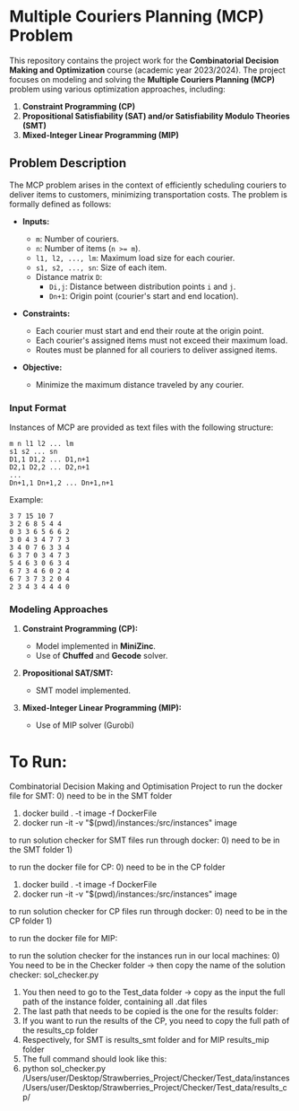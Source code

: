 # Multiple Couriers Planning (MCP) Problem

This repository contains the project work for the **Combinatorial Decision Making and Optimization** course (academic year 2023/2024). The project focuses on modeling and solving the **Multiple Couriers Planning (MCP)** problem using various optimization approaches, including:

1. **Constraint Programming (CP)**
2. **Propositional Satisfiability (SAT) and/or Satisfiability Modulo Theories (SMT)**
3. **Mixed-Integer Linear Programming (MIP)**

## Problem Description

The MCP problem arises in the context of efficiently scheduling couriers to deliver items to customers, minimizing transportation costs. The problem is formally defined as follows:

- **Inputs:**
  - `m`: Number of couriers.
  - `n`: Number of items (`n >= m`).
  - `l1, l2, ..., lm`: Maximum load size for each courier.
  - `s1, s2, ..., sn`: Size of each item.
  - Distance matrix `D`:
    - `Di,j`: Distance between distribution points `i` and `j`.
    - `Dn+1`: Origin point (courier's start and end location).

- **Constraints:**
  - Each courier must start and end their route at the origin point.
  - Each courier's assigned items must not exceed their maximum load.
  - Routes must be planned for all couriers to deliver assigned items.

- **Objective:**
  - Minimize the maximum distance traveled by any courier.

### Input Format
Instances of MCP are provided as text files with the following structure:
```
m n l1 l2 ... lm
s1 s2 ... sn
D1,1 D1,2 ... D1,n+1
D2,1 D2,2 ... D2,n+1
...
Dn+1,1 Dn+1,2 ... Dn+1,n+1
```
Example:
```
3 7 15 10 7
3 2 6 8 5 4 4
0 3 3 6 5 6 6 2
3 0 4 3 4 7 7 3
3 4 0 7 6 3 3 4
6 3 7 0 3 4 7 3
5 4 6 3 0 6 3 4
6 7 3 4 6 0 2 4
6 7 3 7 3 2 0 4
2 3 4 3 4 4 4 0
```


### Modeling Approaches

1. **Constraint Programming (CP):**
   - Model implemented in **MiniZinc**.
   - Use of **Chuffed** and **Gecode** solver.

2. **Propositional SAT/SMT:**
   - SMT model implemented.

3. **Mixed-Integer Linear Programming (MIP):**
   - Use of MIP solver (Gurobi)


# To Run:
Combinatorial Decision Making and Optimisation Project 
to run the docker file for SMT:
0) need to be in the SMT folder
1) docker build . -t image -f DockerFile
2) docker run -it -v "$(pwd)/instances:/src/instances" image

to run solution checker for SMT files run through docker:
0) need to be in the SMT folder
1) 

to run the docker file for CP:
0) need to be in the CP folder
1) docker build . -t image -f DockerFile
2) docker run -it -v "$(pwd)/instances:/src/instances" image

to run solution checker for CP files run through docker:
0) need to be in the CP folder
1) 

to run the docker file for MIP:

to run the solution checker for the instances run in our local machines: 
0) You need to be in the Checker folder -> then copy the name of the solution checker: sol_checker.py
1) You then need to go to the Test_data folder -> copy as the input the full path of the instance folder, 
containing all .dat files
2) The last path that needs to be copied is the one for the results folder:
3) If you want to run the results of the CP, you need to copy the full path of the results_cp folder
4) Respectively, for SMT is results_smt folder and for MIP results_mip folder
5) The full command should look like this:
6) python sol_checker.py /Users/user/Desktop/Strawberries_Project/Checker/Test_data/instances /Users/user/Desktop/Strawberries_Project/Checker/Test_data/results_cp/
